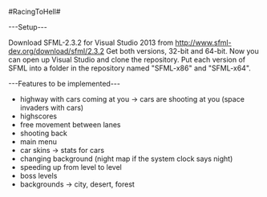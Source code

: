 #RacingToHell#

---Setup---

Download SFML-2.3.2 for Visual Studio 2013 from http://www.sfml-dev.org/download/sfml/2.3.2
Get both versions, 32-bit and 64-bit.
Now you can open up Visual Studio and clone the repository. 
Put each version of SFML into a folder in the repository named "SFML-x86" and "SFML-x64".



---Features to be implemented---

- highway with cars coming at you
-> cars are shooting at you (space invaders with cars)
- highscores
- free movement between lanes
- shooting back
- main menu
- car skins
-> stats for cars
- changing background (night map if the system clock says night)
- speeding up from level to level
- boss levels
- backgrounds
-> city, desert, forest
